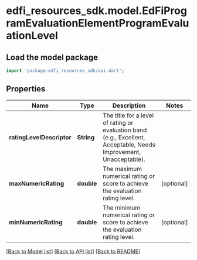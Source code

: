 # edfi_resources_sdk.model.EdFiProgramEvaluationElementProgramEvaluationLevel

## Load the model package
```dart
import 'package:edfi_resources_sdk/api.dart';
```

## Properties
Name | Type | Description | Notes
------------ | ------------- | ------------- | -------------
**ratingLevelDescriptor** | **String** | The title for a level of rating or evaluation band (e.g., Excellent, Acceptable, Needs Improvement, Unacceptable). | 
**maxNumericRating** | **double** | The maximum numerical rating or score to achieve the evaluation rating level. | [optional] 
**minNumericRating** | **double** | The minimum numerical rating or score to achieve the evaluation rating level. | [optional] 

[[Back to Model list]](../README.md#documentation-for-models) [[Back to API list]](../README.md#documentation-for-api-endpoints) [[Back to README]](../README.md)


